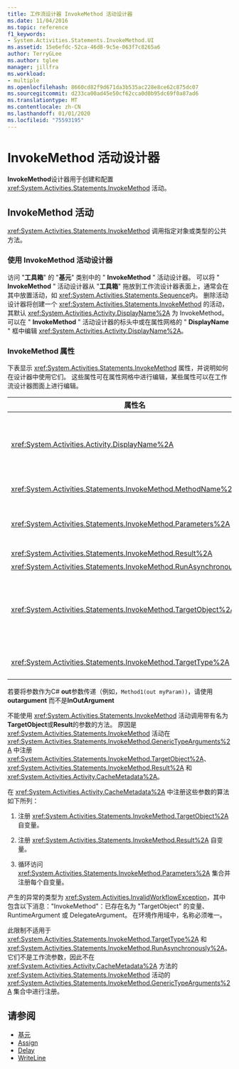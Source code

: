 ```yaml
---
title: 工作流设计器 InvokeMethod 活动设计器
ms.date: 11/04/2016
ms.topic: reference
f1_keywords:
- System.Activities.Statements.InvokeMethod.UI
ms.assetid: 15e6efdc-52ca-46d8-9c5e-063f7c8265a6
author: TerryGLee
ms.author: tglee
manager: jillfra
ms.workload:
- multiple
ms.openlocfilehash: 8660cd82f9d671da3b535ac228e8ce62c875dc07
ms.sourcegitcommit: d233ca00ad45e50cf62cca0d0b95dc69f0a87ad6
ms.translationtype: MT
ms.contentlocale: zh-CN
ms.lasthandoff: 01/01/2020
ms.locfileid: "75593195"
---
```

# <a name="invokemethod-activity-designer"></a>InvokeMethod 活动设计器

**InvokeMethod**设计器用于创建和配置 <xref:System.Activities.Statements.InvokeMethod> 活动。

## <a name="the-invokemethod-activity"></a>InvokeMethod 活动

<xref:System.Activities.Statements.InvokeMethod> 调用指定对象或类型的公共方法。

### <a name="use-the-invokemethod-activity-designer"></a>使用 InvokeMethod 活动设计器

访问 "**工具箱**" 的 "**基元**" 类别中的 " **InvokeMethod** " 活动设计器。 可以将 " **InvokeMethod** " 活动设计器从 "**工具箱**" 拖放到工作流设计器表面上，通常会在其中放置活动，如 <xref:System.Activities.Statements.Sequence>内。 删除活动设计器将创建一个 <xref:System.Activities.Statements.InvokeMethod> 的活动，其默认 <xref:System.Activities.Activity.DisplayName%2A> 为 InvokeMethod。 可以在 " **InvokeMethod** " 活动设计器的标头中或在属性网格的 " **DisplayName** " 框中编辑 <xref:System.Activities.Activity.DisplayName%2A>。

### <a name="the-invokemethod-properties"></a>InvokeMethod 属性

下表显示 <xref:System.Activities.Statements.InvokeMethod> 属性，并说明如何在设计器中使用它们。 这些属性可在属性网格中进行编辑，某些属性可以在工作流设计器图面上进行编辑。

|属性名|必需|用法|
|-|--------------|-|
|<xref:System.Activities.Activity.DisplayName%2A>|False|<xref:System.Activities.Statements.InvokeMethod> 活动的友好名称。 默认值为 InvokeMethod。<br /><br /> 尽管不是严格需要 <xref:System.Activities.Activity.DisplayName%2A>，但最好是使用一个。|
|<xref:System.Activities.Statements.InvokeMethod.MethodName%2A>|True|要在执行活动时调用的方法的名称。 调用的方法必须声明为**公共**的。 此属性可以在设计器图面上进行编辑，并且是必需的。|
|<xref:System.Activities.Statements.InvokeMethod.Parameters%2A>|False|所调用方法的参数集合。 将参数添加到集合中的顺序必须与这些参数在方法签名中出现的顺序相同。 若要显示 "**参数**" 对话框，在其中可以设置此属性，请单击 "属性" 网格的 "**参数**" 字段中的省略号按钮。 单击 "**创建自变量**" 按钮以添加参数。|
|<xref:System.Activities.Statements.InvokeMethod.Result%2A>|False|方法调用的返回值。|
|<xref:System.Activities.Statements.InvokeMethod.RunAsynchronously%2A>|True|指定是否异步调用该方法。 默认值为**False**。|
|<xref:System.Activities.Statements.InvokeMethod.TargetObject%2A>|False|包含要调用的方法的对象。 此属性可以在设计器图面上进行编辑。<br /><br /> 必须设置 <xref:System.Activities.Statements.InvokeMethod.TargetObject%2A> 或 <xref:System.Activities.Statements.InvokeMethod.TargetType%2A> 之一。|
|<xref:System.Activities.Statements.InvokeMethod.TargetType%2A>|False|<xref:System.Activities.Statements.InvokeMethod.TargetObject%2A> 的类型。 此属性可以在设计器图面上进行编辑。 只有当调用的方法为静态时，才必须设置此属性。|

若要将参数作为C# **out**参数传递（例如，`Method1(out myParam))`，请使用**outargument<int>** 而不是**InOutArgument**

不能使用 <xref:System.Activities.Statements.InvokeMethod> 活动调用带有名为**TargetObject**或**Result**的参数的方法。 原因是 <xref:System.Activities.Statements.InvokeMethod> 活动在 <xref:System.Activities.Statements.InvokeMethod.GenericTypeArguments%2A> 中注册 <xref:System.Activities.Statements.InvokeMethod.TargetObject%2A>、<xref:System.Activities.Statements.InvokeMethod.Result%2A> 和 <xref:System.Activities.Activity.CacheMetadata%2A>。

在 <xref:System.Activities.Activity.CacheMetadata%2A> 中注册这些参数的算法如下所列：

1. 注册 <xref:System.Activities.Statements.InvokeMethod.TargetObject%2A> 自变量。

2. 注册 <xref:System.Activities.Statements.InvokeMethod.Result%2A> 自变量。

3. 循环访问 <xref:System.Activities.Statements.InvokeMethod.Parameters%2A> 集合并注册每个自变量。

产生的异常的类型为 <xref:System.Activities.InvalidWorkflowException>，其中包含以下消息："InvokeMethod"：已存在名为 "TargetObject" 的变量、RuntimeArgument 或 DelegateArgument。 在环境作用域中，名称必须唯一。

此限制不适用于 <xref:System.Activities.Statements.InvokeMethod.TargetType%2A> 和 <xref:System.Activities.Statements.InvokeMethod.RunAsynchronously%2A>。 它们不是工作流参数，因此不在 <xref:System.Activities.Activity.CacheMetadata%2A> 方法的 <xref:System.Activities.Statements.InvokeMethod> 活动的 <xref:System.Activities.Statements.InvokeMethod.GenericTypeArguments%2A> 集合中进行注册。

## <a name="see-also"></a>请参阅

- [基元](../workflow-designer/primitives-activity-designers.md)
- [Assign](../workflow-designer/assign-activity-designer.md)
- [Delay](../workflow-designer/delay-activity-designer.md)
- [WriteLine](../workflow-designer/writeline-activity-designer.md)
